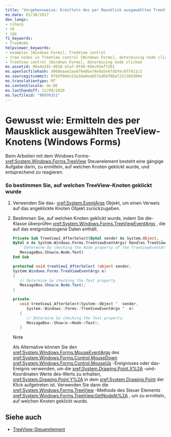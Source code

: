 ```yaml
---
title: 'Vorgehensweise: Ermitteln des per Mausklick ausgewählten TreeView-Knotens'
ms.date: 03/30/2017
dev_langs:
- csharp
- vb
- cpp
f1_keywords:
- TreeNode
helpviewer_keywords:
- examples [Windows Forms], TreeView control
- tree nodes in TreeView control [Windows Forms], determining node clicked
- TreeView control [Windows Forms], determining node clicked
ms.assetid: 06a4a191-d918-42af-9f49-956c93eff261
ms.openlocfilehash: d960eaae2aa479e0be74e9a5e4fdbfec8ff411c1
ms.sourcegitcommit: 9f6df084c53a3da0ea657ed0d708a72213683084
ms.translationtype: MT
ms.contentlocale: de-DE
ms.lasthandoff: 12/09/2020
ms.locfileid: "96976311"
---
```

# <a name="how-to-determine-which-treeview-node-was-clicked-windows-forms"></a>Gewusst wie: Ermitteln des per Mausklick ausgewählten TreeView-Knotens (Windows Forms)
Beim Arbeiten mit dem Windows Forms- <xref:System.Windows.Forms.TreeView> Steuerelement besteht eine gängige Aufgabe darin, zu ermitteln, auf welchen Knoten geklickt wurde, und entsprechend zu reagieren.  
  
### <a name="to-determine-which-treeview-node-was-clicked"></a>So bestimmen Sie, auf welchen TreeView-Knoten geklickt wurde  
  
1. Verwenden Sie das- <xref:System.EventArgs> Objekt, um einen Verweis auf das angeklickte Knoten Objekt zurückzugeben.  
  
2. Bestimmen Sie, auf welchen Knoten geklickt wurde, indem Sie die-Klasse überprüfen <xref:System.Windows.Forms.TreeViewEventArgs> , die auf das ereignisbezogene Daten enthält.  
  
    ```vb  
    Private Sub TreeView1_AfterSelect(ByVal sender As System.Object, _  
    ByVal e As System.Windows.Forms.TreeViewEventArgs) Handles TreeView1.AfterSelect  
       ' Determine by checking the Node property of the TreeViewEventArgs.  
       MessageBox.Show(e.Node.Text)  
    End Sub  
    ```  
  
    ```csharp  
    protected void treeView1_AfterSelect (object sender,
    System.Windows.Forms.TreeViewEventArgs e)  
    {  
       // Determine by checking the Text property.  
       MessageBox.Show(e.Node.Text);  
    }  
    ```  
  
    ```cpp  
    private:  
       void treeView1_AfterSelect(System::Object ^  sender,  
          System::Windows::Forms::TreeViewEventArgs ^  e)  
       {  
          // Determine by checking the Text property.  
          MessageBox::Show(e->Node->Text);  
       }  
    ```  
  
    > [!NOTE]
    > Als Alternative können Sie den <xref:System.Windows.Forms.MouseEventArgs> des <xref:System.Windows.Forms.Control.MouseDown> <xref:System.Windows.Forms.Control.MouseUp> -Ereignisses oder das-Ereignis verwenden, um die <xref:System.Drawing.Point.X%2A> -und-Koordinaten Werte des-Werts zu erhalten, <xref:System.Drawing.Point.Y%2A> in dem <xref:System.Drawing.Point> der Klick aufgetreten ist. Verwenden Sie dann die <xref:System.Windows.Forms.TreeView> -Methode des Steuer Elements <xref:System.Windows.Forms.TreeView.GetNodeAt%2A> , um zu ermitteln, auf welchen Knoten geklickt wurde.  
  
## <a name="see-also"></a>Siehe auch

- [TreeView-Steuerelement](treeview-control-windows-forms.md)
